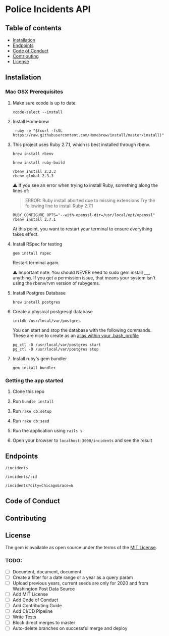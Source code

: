 # Police Incidents API

## Table of contents

* [Installation](#installation)
* [Endpoints](#endpoints)
* [Code of Conduct](#code-of-conduct)
* [Contributing](#contributing)
* [License](#license)

## Installation

### Mac OSX Prerequisites

1. Make sure xcode is up to date.
   ```
   xcode-select --install
   ```
2. Install Homebrew
   ```
    ruby -e "$(curl -fsSL https://raw.githubusercontent.com/Homebrew/install/master/install)"
   ```
3. This project uses Ruby 2.7.1, which is best installed through rbenv.

   ```
   brew install rbenv
   ```

   ```
   brew install ruby-build
   ```

   ```
   rbenv install 2.3.3
   rbenv global 2.3.3
   ```

   ⚠️ If you see an error when trying to install Ruby, something along the lines of:

   > ERROR: Ruby install aborted due to missing extensions
   > Try the following line to install Ruby 2.7.1

   ```
   RUBY_CONFIGURE_OPTS="--with-openssl-dir=/usr/local/opt/openssl" rbenv install 2.7.1
   ```

   At this point, you want to restart your terminal to ensure everything takes effect.

4. Install RSpec for testing

   ```
   gem install rspec
   ```

   Restart terminal again.

   ⚠️ Important note: You should NEVER need to sudo gem install \_\_\_ anything. If you get a permission issue, that means your system isn't using the rbenv/rvm version of rubygems.

5. Install Postgres Database
   ```
   brew install postgres
   ```
6. Create a physical postgresql database
   ```
   initdb /usr/local/var/postgres
   ```
   You can start and stop the database with the following commands. These are nice to create as an [alias within your .bash_profile](https://mijingo.com/blog/creating-bash-aliases)
   ```
   pg_ctl -D /usr/local/var/postgres start
   pg_ctl -D /usr/local/var/postgres stop
   ```
7. Install ruby's gem bundler
   ```
   gem install bundler
   ```

### Getting the app started

1. Clone this repo

2. Run `bundle install`

3. Run `rake db:setup`

4. Run `rake db:seed`

5. Run the application using `rails s`

6. Open your browser to `localhost:3000/incidents` and see the result


## Endpoints
```
/incidents
```
```
/incidents/:id
```
```
/incidents?city=Chicago&race=A
```
## Code of Conduct

## Contributing

## License

The gem is available as open source under the terms of the [MIT License](http://opensource.org/licenses/MIT).

### TODO:
- [ ] Document, document, document
- [ ] Create a filter for a date range or a year as a query param
- [ ] Upload previous years, current seeds are only for 2020 and from Washington Post Data Source
- [ ] Add MIT License
- [ ] Add Code of Conduct
- [ ] Add Contributing Guide
- [ ] Add CI/CD Pipeline
- [ ] Write Tests
- [ ] Block direct merges to master
- [ ] Auto-delete branches on successful merge and deploy
